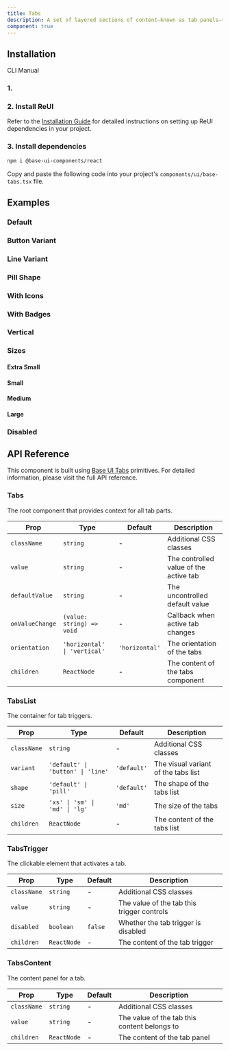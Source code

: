 ```yaml
---
title: Tabs
description: A set of layered sections of content—known as tab panels—that are displayed one at a time. Built on top of Base UI Tabs component.
component: true
---
```


## Installation

CLI
Manual

### 1.

### 2. Install ReUI

Refer to the [Installation Guide](/docs/installation) for detailed instructions on setting up ReUI dependencies in your project.

### 3. Install dependencies

```bash
npm i @base-ui-components/react
```

Copy and paste the following code into your project's `components/ui/base-tabs.tsx` file.

## Examples

### Default

### Button Variant

### Line Variant

### Pill Shape

### With Icons

### With Badges

### Vertical

### Sizes

#### Extra Small

#### Small

#### Medium

#### Large

### Disabled

## API Reference

This component is built using [Base UI Tabs](https://base-ui.com/react/components/tabs) primitives. For detailed information, please visit the full API reference.

### Tabs

The root component that provides context for all tab parts.

| Prop            | Type                         | Default        | Description                            |
| --------------- | ---------------------------- | -------------- | -------------------------------------- |
| `className`     | `string`                     | -              | Additional CSS classes                 |
| `value`         | `string`                     | -              | The controlled value of the active tab |
| `defaultValue`  | `string`                     | -              | The uncontrolled default value         |
| `onValueChange` | `(value: string) => void`    | -              | Callback when active tab changes       |
| `orientation`   | `'horizontal' \| 'vertical'` | `'horizontal'` | The orientation of the tabs            |
| `children`      | `ReactNode`                  | -              | The content of the tabs component      |

### TabsList

The container for tab triggers.

| Prop        | Type                              | Default     | Description                         |
| ----------- | --------------------------------- | ----------- | ----------------------------------- |
| `className` | `string`                          | -           | Additional CSS classes              |
| `variant`   | `'default' \| 'button' \| 'line'` | `'default'` | The visual variant of the tabs list |
| `shape`     | `'default' \| 'pill'`             | `'default'` | The shape of the tabs list          |
| `size`      | `'xs' \| 'sm' \| 'md' \| 'lg'`    | `'md'`      | The size of the tabs                |
| `children`  | `ReactNode`                       | -           | The content of the tabs list        |

### TabsTrigger

The clickable element that activates a tab.

| Prop        | Type        | Default | Description                                |
| ----------- | ----------- | ------- | ------------------------------------------ |
| `className` | `string`    | -       | Additional CSS classes                     |
| `value`     | `string`    | -       | The value of the tab this trigger controls |
| `disabled`  | `boolean`   | `false` | Whether the tab trigger is disabled        |
| `children`  | `ReactNode` | -       | The content of the tab trigger             |

### TabsContent

The content panel for a tab.

| Prop        | Type        | Default | Description                                  |
| ----------- | ----------- | ------- | -------------------------------------------- |
| `className` | `string`    | -       | Additional CSS classes                       |
| `value`     | `string`    | -       | The value of the tab this content belongs to |
| `children`  | `ReactNode` | -       | The content of the tab panel                 |
